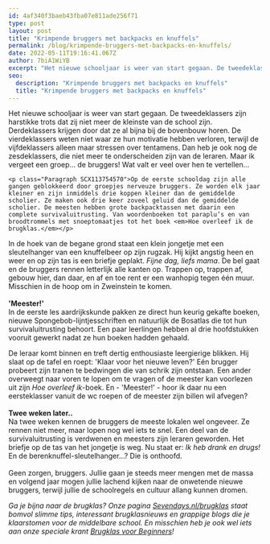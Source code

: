 ```yaml
---
id: 4af340f3baeb43fba07e811ade256f71
type: post
layout: post
title: "Krimpende bruggers met backpacks en knuffels"
permalink: /blog/krimpende-bruggers-met-backpacks-en-knuffels/
date: 2022-05-11T19:16:41.067Z
author: 7biA1WiYB
excerpt: "Het nieuwe schooljaar is weer van start gegaan. De tweedeklassers zijn harstikke trots dat zij niet meer de kleinste van de school zijn. Derdeklassers krijgen door dat ze al bijna bij de bovenbouw horen. De vierdeklassers weten niet waar ze hun motivatie hebben verloren, terwijl de vijfdeklassers alleen maar stressen over tentamens. Dan heb je ook nog de zesdeklassers, die niet meer te onderscheiden zijn van de leraren. Maar ik vergeet een groep… de bruggers! Wat valt er veel over hen te vertellen...   "
seo:
  description: "Krimpende bruggers met backpacks en knuffels"
  title: "Krimpende bruggers met backpacks en knuffels"
---
```

Het nieuwe schooljaar is weer van start gegaan. De tweedeklassers zijn harstikke trots dat zij niet meer de kleinste van de school zijn. Derdeklassers krijgen door dat ze al bijna bij de bovenbouw horen. De vierdeklassers weten niet waar ze hun motivatie hebben verloren, terwijl de vijfdeklassers alleen maar stressen over tentamens. Dan heb je ook nog de zesdeklassers, die niet meer te onderscheiden zijn van de leraren. Maar ik vergeet een groep… de bruggers! Wat valt er veel over hen te vertellen...   

    <p class="Paragraph SCX113754570">Op de eerste schooldag zijn alle gangen geblokkeerd door groepjes nerveuze bruggers. Ze worden elk jaar kleiner en zijn inmiddels drie koppen kleiner dan de gemiddelde scholier. Ze maken ook drie keer zoveel geluid dan de gemiddelde scholier. De meesten hebben grote backpacktassen met daarin een complete survivaluitrusting. Van woordenboeken tot paraplu’s en van broodtrommels met snoeptomaatjes tot het boek <em>Hoe overleef ik de brugklas.</em></p>

<p>In de hoek van de begane grond staat een klein jongetje met een sleutelhanger van een knuffelbeer op zijn rugzak. Hij kijkt angstig heen en weer en op zijn tas is een briefje geplakt. <em>Fijne dag, liefs mama</em>. De bel gaat en de bruggers rennen letterlijk alle kanten op. Trappen op, trappen af, gebouw hier, dan daar, en af en toe rent er een wanhopig tegen één muur. Misschien in de hoop om in Zweinstein te komen.<br><br><strong>'Meester!'</strong><br>In de eerste les aardrijkskunde pakken ze direct hun keurig gekafte boeken, nieuwe Spongebob-lijntjesschriften en natuurlijk de Bosatlas die tot hun survivaluitrusting behoort. Een paar leerlingen hebben al drie hoofdstukken vooruit gewerkt nadat ze hun boeken hadden gehaald.</p>
<p>De leraar komt binnen en treft dertig enthousiaste leergierige blikken. Hij slaat op de tafel en roept: 'Klaar voor het nieuwe leven?' Eén brugger probeert zijn tranen te bedwingen die van schrik zijn ontstaan. Een ander overweegt naar voren te lopen om te vragen of de meester kan voorlezen uit zijn <em>Hoe overleef ik</em>-boek. En - 'Meester!' - hoor ik daar nu een eersteklasser vanuit de wc roepen of de meester zijn billen wil afvegen?<br><br><strong>Twee weken later..</strong><br>Na twee weken kennen de bruggers de meeste lokalen wel ongeveer. Ze rennen niet meer, maar lopen nog wel iets te snel. Een deel van de survivaluitrusting is verdwenen en meesters zijn leraren geworden. Het briefje op de tas van het jongetje is weg. Nu staat er: <em>Ik heb drank en drugs!</em> En de berenknuffel-sleutelhanger…? Die is onthoofd. <br><br>Geen zorgen, bruggers. Jullie gaan je steeds meer mengen met de massa en volgend jaar mogen jullie lachend kijken naar de onwetende nieuwe bruggers, terwijl jullie de schoolregels en cultuur allang kunnen dromen.</p>
<p><em>Ga je bijna naar de brugklas? Onze pagina <a href="https://original.sevendays.nl/brugklas">Sevendays.nl/brugklas</a> staat bomvol slimme tips, interessant brugklasnieuws en grappige blogs die je klaarstomen voor de middelbare school. En misschien heb je ook wel iets aan onze speciale krant <a href="https://abonneren.sevendays.nl/abonneren/abonnementen/actiesmetderden/brugklasvoorbeginners">Brugklas voor Beginners</a>! </em></p>  
